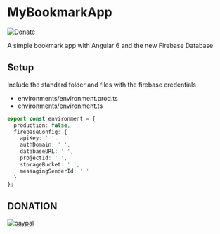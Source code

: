 # MyBookmarkApp
[![Donate](https://img.shields.io/badge/Donate-PayPal-green.svg)](https://www.paypal.com/cgi-bin/webscr?cmd=_s-xclick&hosted_button_id=SRWLKCPSZGQTJ)

A simple bookmark app with Angular 6 and the new Firebase Database

## Setup

Include the standard folder and files with the firebase credentials

- environments/environment.prod.ts
- environments/environment.ts

```typescript
export const environment = {
  production: false,
  firebaseConfig: {
    apiKey: ' ',
    authDomain: ' ',
    databaseURL: ' ',
    projectId: ' ',
    storageBucket: ' ',
    messagingSenderId: ' '
  }
};
```

## DONATION
[![paypal](https://www.paypalobjects.com/en_US/i/btn/btn_donateCC_LG.gif)](https://www.paypal.com/cgi-bin/webscr?cmd=_s-xclick&hosted_button_id=SRWLKCPSZGQTJ)
